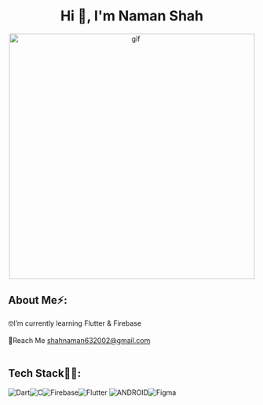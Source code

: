 <h1 align="center">Hi 👋, I'm Naman Shah</h1>



<p align = center>
<img src = "https://cdn.dribbble.com/users/1292677/screenshots/6139167/media/5387dc7e035b3efe9d94516044de66a4.gif](https://www.reddit.com/r/wallpaper/comments/wlz9uo/my_collection_of_8_bit_live_wallpaper_gifs/#lightbox)" width = 500 alt = "gif" >
</img>
</p>

## About Me⚡:
🤓I’m currently learning Flutter & Firebase<br><br> 📩Reach Me shahnaman632002@gmail.com<br><br>

## Tech Stack👨‍💻:
![Dart](https://img.shields.io/badge/dart-%230175C2.svg?style=for-the-badge&logo=dart&logoColor=white)![C](https://img.shields.io/badge/c-%2300599C.svg?style=for-the-badge&logo=c&logoColor=white)![Firebase](https://img.shields.io/badge/firebase-%23039BE5.svg?style=for-the-badge&logo=firebase)![Flutter](https://img.shields.io/badge/Flutter-%2302569B.svg?style=for-the-badge&logo=Flutter&logoColor=white) ![ANDROID](https://img.shields.io/badge/android-%2320232a.svg?style=for-the-badge&logo=android&logoColor=%a4c639)![Figma](https://img.shields.io/badge/figma-%23F24E1E.svg?style=for-the-badge&logo=figma&logoColor=white)
